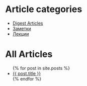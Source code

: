 # Article categories

* [Digest Articles](digest/)
* [Заметки](note/)
* [Лекции](lectures/)

# All Articles

<ul>
  {% for post in site.posts %}
    <li>
      <a href="{{ post.url }}">{{ post.title }}</a>
    </li>
  {% endfor %}
</ul>
